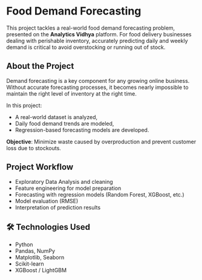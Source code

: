 #  Food Demand Forecasting

This project tackles a real-world food demand forecasting problem, presented on the **Analytics Vidhya** platform. For food delivery businesses dealing with perishable inventory, accurately predicting daily and weekly demand is critical to avoid overstocking or running out of stock.

##  About the Project

Demand forecasting is a key component for any growing online business. Without accurate forecasting processes, it becomes nearly impossible to maintain the right level of inventory at the right time.

In this project:
- A real-world dataset is analyzed,
- Daily food demand trends are modeled,
- Regression-based forecasting models are developed.

**Objective**: Minimize waste caused by overproduction and prevent customer loss due to stockouts.

##  Project Workflow

- Exploratory Data Analysis and cleaning  
- Feature engineering for model preparation  
- Forecasting with regression models (Random Forest, XGBoost, etc.)  
- Model evaluation (RMSE)  
- Interpretation of prediction results

## 🛠 Technologies Used

- Python  
- Pandas, NumPy  
- Matplotlib, Seaborn  
- Scikit-learn  
- XGBoost / LightGBM  
